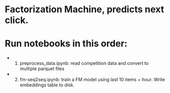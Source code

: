 # Factorization Machine, predicts next click.

# Run notebooks in this order:
- 1) preprocess_data.ipynb: read competition data and convert to multiple parquet files

- 2) fm-seq2seq.ipynb: train a FM model using last 10 items + hour. Write embeddings table to disk.
